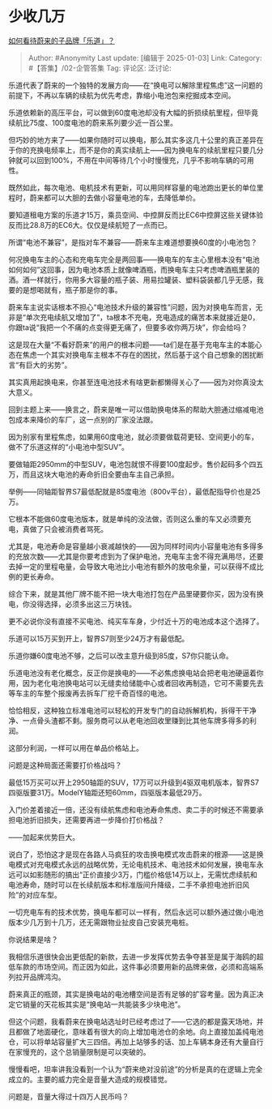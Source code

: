 # 少收几万
[如何看待蔚来的子品牌「乐道」？](https://www.zhihu.com/question/656167638/answer/70281576040)

> Author: #Anonymity
> Last update: [编辑于 2025-01-03]
> Link:
> Category: #【答集】/02-企管答集 
> Tag: 
> 评论区:
> 泛讨论:

乐道代表了蔚来的一个独特的发展方向——在“换电可以解除里程焦虑”这一问题的前提下，不再以车辆的续航为优先考虑，靠缩小电池包来挖掘成本空间。

乐道依赖新的高压平台，可以做到60度电池却没有大幅的折损续航里程，但毕竟续航比75度、100度电池的蔚来系列要少近一百公里。

但巧妙的地方来了——如果你随时可以换电，那么其实多这几十公里的真正差异在于你的充换电频率上，而不是你的真实续航上——因为换电车的续航里程只要几分钟就可以回到100%，不用在中间等待几个小时慢慢充，几乎不影响车辆的可用性。

既然如此，每次电池、电机技术有更新，可以用同样容量的电池跑出更长的单位里程时，蔚来都可以大胆的去做小容量电池的车，去降低单价。

要知道租电方案的乐道才15万，乘员空间、中控屏反而比EC6中控屏这些关键体验反而比28.8万的EC6大。仅仅是续航短了一点而已。

所谓“电池不兼容”，是指对车不兼容——蔚来车主难道想要换60度的小电池包？

何况换电车主的心态和充电车完全是两回事——换电车的车主心里根本没有“电池如何如何”这回事，因为电池本质上就像啤酒瓶，而换电车主只考虑啤酒瓶里装的酒。酒一样就行，你用多大容量的瓶子装、用易拉罐装、塑料袋装都几乎无感，我要的是想喝就有，瓶子那是你的事。

蔚来车主说实话根本不担心“电池技术升级的兼容性”问题，因为对换电车而言，无非是“单次充电续航又增加了”，ta根本不充电，充电造成的痛苦本来就接近是0，你跟ta说“我把一个不痛的点变得更无痛了，但要多收你两万块”，你会给吗？

这是现在大量“不看好蔚来”的用户的根本问题——ta们是在基于充电车主的本能心态在焦虑一个其实对换电车主根本不存在的困扰，然后基于这个自己想象的困扰断言“有巨大的劣势”。

其实真用起换电来，你甚至连电池技术有啥更新都懒得关心了——因为对你真没太大意义。

回到主题上来——换言之，蔚来是唯一可以借助换电体系的帮助大胆通过缩减电池包成本来降价的车厂，这一点别的厂家没法跟。

因为别家有里程焦虑，如果用60度电池，就必须要做载荷更轻、空间更小的车，做不了乐道这样的“小电池中型SUV”。

要做轴距2950mm的中型SUV，电池包就恨不得要100度起步。售价起码多个四五万，而且这块大电池的寿命折旧全要由车主自己承担。

举例——同轴距智界S7最低配就是85度电池（800v平台），最低配指导价也是25万。

它根本不能做60度电池版本，就是单纯的没法做，否则这么重的车又必须要充电，真做了只会被消费者骂死。

尤其是，电池寿命是容量越小衰减越快的——因为同样时间内小容量电池有多得多的充放次数——尤其是你要考虑到为了保护电池，充电车主舍不得充满用尽，还要去掉一定的里程电量，会导致大电池比小电池有额外的放电余量，可以获得不成比例的更长寿命。

综合下来，就是其他厂牌不能不把一块大电池打包在产品里硬要你买，因为没有换电，你没得选择，必须多出这三万块钱。

更不必说你没有直接不买电池、纯买车车身，少付近十万的电池成本这个选择了。

乐道可以15万买到开上，智界S7则至少24万才有最低配。

乐道你嫌60度电池不够，之后可以改主意升级到85度，S7你只能认命。

乐道电池没有老化概念，反正你是换电的——不必焦虑换电站会把老电池硬逼着你用，因为老化电池换电站可以无缝卖给储能中心或者回收再制造，它可不需要先去等车主的车整个报废再去拆车厂挖千奇百怪的电池。

恰恰相反，这种独立标准电池可以轻松的开发专门的自动拆解机构，拆得干干净净、一点骨头渣都不剩。服务商可以从老电池回收里赚到比其他车牌多得多的利润。

这部分利润，一样可以用在单品价格站上。

问题是这种局面还需要打价格战吗？

最低15万买可以开上2950轴距的SUV，17万可以升级到4驱双电机版本，智界S7四驱版要31万。ModelY轴距还短60mm，四驱版本最低29万。

入门价差着接近一倍，还没有续航焦虑和电池寿命焦虑、卖二手的时候还不需要承担电池折旧损失，还需要再进一步降价打价格战？

——加起来优势巨大。

说白了，恐怕这才是现在各路人马疯狂的攻击换电模式攻击蔚来的根源——这是换电模式对充电模式永远的战略优势，无论电机技术、电池技术如何发展，换电车永远可以如影随形的搞出“正价直接少3万，门槛价格低14万以上，无需忧虑续航和电池寿命，随时可以在长续航版本和标准版间升降级，二手不承担电池折旧风险”的对应车型。

一切充电车有的技术优势，换电车都可以一样有，然后永远可以额外通过做小电池版本少几万到十几万，还无需跟物业扯皮自己安装充电桩。

你说结果是啥？

我相信乐道很快会出更低配的新款，去进一步发挥优势去争夺甚至是属于海鸥的超低车款的市场空间。而正因为如此，这件事必须要用新的品牌来做，必须和高端系列拉开品牌鸿沟。

蔚来真正的瓶颈，其实是换电站的电池槽空间是否有足够的扩容考量。因为真正决定它销量的天花板其实是“换电站一共能装多少块电池”。

但这个问题，我看蔚来在换电站选址时已经考虑过了——它选的都是露天场地，并且都做了地面硬化，意味着有很大的向上增加电池仓的余地。向上直接加盖纯电池仓，可以将单站容量扩大三四倍。再加上站够多的话、加上车辆本身还有大量自行在家慢充的，这个总销量限制是可以突破的。

慢慢看吧，坦率讲我没看到一个认为“蔚来绝对没前途”的分析是真的在逻辑上完全成立的。主要的威力完全是音量大造成的规模错觉。

问题是，音量大得过十四万人民币吗？